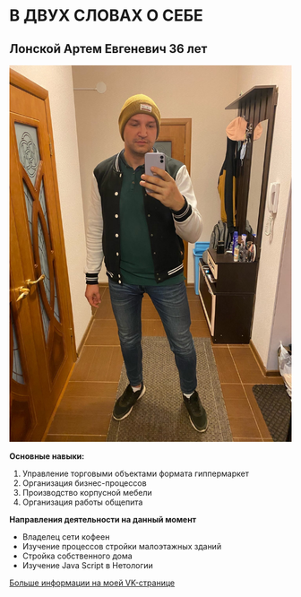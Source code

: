 # В ДВУХ СЛОВАХ О СЕБЕ
## Лонской Артем Евгеневич  36 лет
![Фото](oOc8KAD7aNg.jpg)


**Основные навыки:**
1. Управление торговыми объектами формата гиппермаркет
2. Организация бизнес-процессов
3. Производство корпусной мебели
4. Организация работы общепита

**Направления деятельности на данный момент**
- Владелец сети кофеен
- Изучение процессов стройки малоэтажных зданий
- Стройка собственного дома
- Изучение Java Script в Нетологии

[Больше информации на моей VK-странице](https://vk.com/coffeeman40) 
